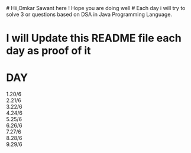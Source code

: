 <title> Data Structures And Algorithms </title>
# Hii,Omkar Sawant here ! Hope you are doing well
# Each day i will try to solve 3 or questions based on DSA in Java Programming Language.

# I will Update this README file each day as proof of it 
# DAY 
  1.20/6 <br>
  2.21/6 <br>
  3.22/6 <br>
  4.24/6 <br>
  5.25/6 <br>
  6.26/6 <br>
  7.27/6 <br>
  8.28/6 <br>
  9.29/6 <br>
